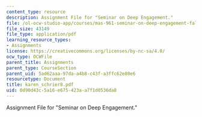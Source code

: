 ```yaml
---
content_type: resource
description: Assignment File for "Seminar on Deep Engagement."
file: /ol-ocw-studio-app/courses/mas-961-seminar-on-deep-engagement-fall-2004/0d90d43c5a16e675423aa7f1d0536da8_karen_schrier8.pdf
file_size: 43149
file_type: application/pdf
learning_resource_types:
- Assignments
license: https://creativecommons.org/licenses/by-nc-sa/4.0/
ocw_type: OCWFile
parent_title: Assignments
parent_type: CourseSection
parent_uid: 5ad62aaa-97da-a4b8-c43f-a3ffc62e80e6
resourcetype: Document
title: karen_schrier8.pdf
uid: 0d90d43c-5a16-e675-423a-a7f1d0536da8
---
```

Assignment File for "Seminar on Deep Engagement."